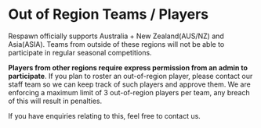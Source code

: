 # Out of Region Teams / Players
Respawn officially supports Australia + New Zealand(AUS/NZ) and Asia(ASIA). Teams from outside of these regions will not be able to participate in regular seasonal competitions.

**Players from other regions require express permission from an admin to participate**. If you plan to roster an out-of-region player, please contact our staff team so we can keep track of such players and approve them. We are enforcing a maximum limit of 3 out-of-region players per team, any breach of this will result in penalties.

If you have enquiries relating to this, feel free to contact us.
